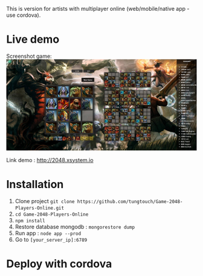 This is version for artists with multiplayer online (web/mobile/native app - use cordova).

# Live demo

Screenshot game:
![alt tag](./screenshot.jpg)

Link demo : http://2048.xsystem.io

# Installation

1. Clone project `git clone https://github.com/tungtouch/Game-2048-Players-Online.git`
2. `cd Game-2048-Players-Online`
3. `npm install`
4. Restore database mongodb : `mongorestore dump`
5. Run app : `node app --prod`
6. Go to `[your_server_ip]:6789`

# Deploy with cordova
